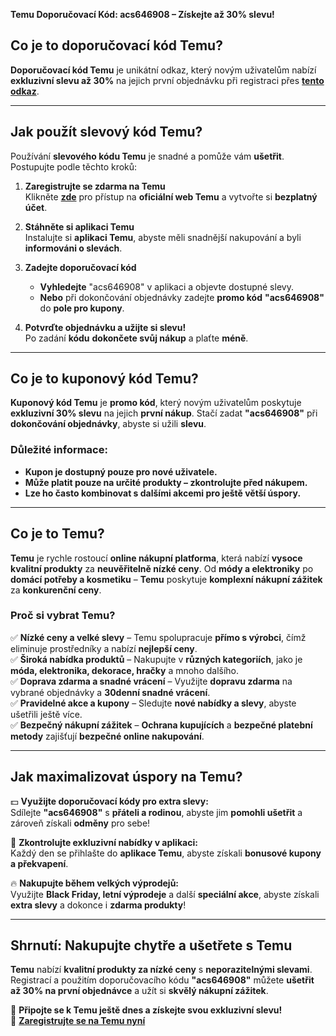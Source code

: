 **Temu Doporučovací Kód: acs646908 – Získejte až 30% slevu!**

## **Co je to doporučovací kód Temu?**
**Doporučovací kód Temu** je unikátní odkaz, který novým uživatelům nabízí **exkluzivní slevu až 30%** na jejich první objednávku při registraci přes **[tento odkaz](https://temu.to/m/u9fu1v7mn0z)**.

---

## **Jak použít slevový kód Temu?**
Používání **slevového kódu Temu** je snadné a pomůže vám **ušetřit**. Postupujte podle těchto kroků:

1. **Zaregistrujte se zdarma na Temu**  
   Klikněte **[zde](https://temu.to/m/u9fu1v7mn0z)** pro přístup na **oficiální web Temu** a vytvořte si **bezplatný účet**.

2. **Stáhněte si aplikaci Temu**  
   Instalujte si **aplikaci Temu**, abyste měli snadnější nakupování a byli **informováni o slevách**.

3. **Zadejte doporučovací kód**  
   - **Vyhledejte** "acs646908" v aplikaci a objevte dostupné slevy.  
   - **Nebo** při dokončování objednávky zadejte **promo kód** **"acs646908"** do **pole pro kupony**.

4. **Potvrďte objednávku a užijte si slevu!**  
   Po zadání **kódu** **dokončete svůj nákup** a plaťte **méně**.

---

## **Co je to kuponový kód Temu?**
**Kuponový kód Temu** je **promo kód**, který novým uživatelům poskytuje **exkluzivní 30% slevu** na jejich **první nákup**. Stačí zadat **"acs646908"** při **dokončování objednávky**, abyste si užili **slevu**.

### **Důležité informace:**
- **Kupon je dostupný pouze pro nové uživatele.**
- **Může platit pouze na určité produkty – zkontrolujte před nákupem.**
- **Lze ho často kombinovat s dalšími akcemi pro ještě větší úspory.**

---

## **Co je to Temu?**
**Temu** je rychle rostoucí **online nákupní platforma**, která nabízí **vysoce kvalitní produkty** za **neuvěřitelně nízké ceny**. Od **módy a elektroniky** po **domácí potřeby a kosmetiku** – **Temu** poskytuje **komplexní nákupní zážitek** za **konkurenční ceny**.

### **Proč si vybrat Temu?**

✅ **Nízké ceny a velké slevy** – Temu spolupracuje **přímo s výrobci**, čímž eliminuje prostředníky a nabízí **nejlepší ceny**.  
✅ **Široká nabídka produktů** – Nakupujte v **různých kategoriích**, jako je **móda, elektronika, dekorace, hračky** a mnoho dalšího.  
✅ **Doprava zdarma a snadné vrácení** – Využijte **dopravu zdarma** na vybrané objednávky a **30denní snadné vrácení**.  
✅ **Pravidelné akce a kupony** – Sledujte **nové nabídky a slevy**, abyste ušetřili ještě více.  
✅ **Bezpečný nákupní zážitek** – **Ochrana kupujících** a **bezpečné platební metody** zajišťují **bezpečné online nakupování**.

---

## **Jak maximalizovat úspory na Temu?**

💵 **Využijte doporučovací kódy pro extra slevy:**  
Sdílejte **"acs646908"** s **přáteli a rodinou**, abyste jim **pomohli ušetřit** a zároveň získali **odměny** pro sebe!

🎁 **Zkontrolujte exkluzivní nabídky v aplikaci:**  
Každý den se přihlašte do **aplikace Temu**, abyste získali **bonusové kupony a překvapení**.

🔥 **Nakupujte během velkých výprodejů:**  
Využijte **Black Friday, letní výprodeje** a další **speciální akce**, abyste získali **extra slevy** a dokonce i **zdarma produkty**!

---

## **Shrnutí: Nakupujte chytře a ušetřete s Temu**
**Temu** nabízí **kvalitní produkty za nízké ceny** s **neporazitelnými slevami**. Registrací a použitím doporučovacího kódu **"acs646908"** můžete **ušetřit až 30% na první objednávce** a užít si **skvělý nákupní zážitek**.

📌 **Připojte se k Temu ještě dnes a získejte svou exkluzivní slevu!**  
🔗 **[Zaregistrujte se na Temu nyní](https://temu.to/m/u9fu1v7mn0z)**
